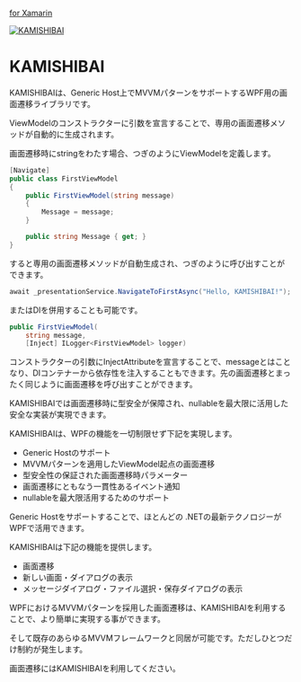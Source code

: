 [for Xamarin](Xamarin/README-ja.md)

[![KAMISHIBAI](https://raw.githubusercontent.com/nuitsjp/KAMISHIBAI/master/KAMISHIBAI.png)](https://github.com/nuitsjp/KAMISHIBAI/blob/master/README-ja.md)

# KAMISHIBAI

KAMISHIBAIは、Generic Host上でMVVMパターンをサポートするWPF用の画面遷移ライブラリです。

ViewModelのコンストラクターに引数を宣言することで、専用の画面遷移メソッドが自動的に生成されます。

画面遷移時にstringをわたす場合、つぎのようにViewModelを定義します。

```cs
[Navigate]
public class FirstViewModel
{
    public FirstViewModel(string message)
    {
        Message = message;
    }

    public string Message { get; }
}
```

すると専用の画面遷移メソッドが自動生成され、つぎのように呼び出すことができます。

```cs
await _presentationService.NavigateToFirstAsync("Hello, KAMISHIBAI!");
```

またはDIを併用することも可能です。

```cs
public FirstViewModel(
    string message, 
    [Inject] ILogger<FirstViewModel> logger)
```

コンストラクターの引数にInjectAttributeを宣言することで、messageとはことなり、DIコンテナーから依存性を注入することもできます。先の画面遷移とまったく同じように画面遷移を呼び出すことができます。

KAMISHIBAIでは画面遷移時に型安全が保障され、nullableを最大限に活用した安全な実装が実現できます。

KAMISHIBAIは、WPFの機能を一切制限せず下記を実現します。

- Generic Hostのサポート
- MVVMパターンを適用したViewModel起点の画面遷移
- 型安全性の保証された画面遷移時パラメーター
- 画面遷移にともなう一貫性あるイベント通知
- nullableを最大限活用するためのサポート

Generic Hostをサポートすることで、ほとんどの .NETの最新テクノロジーがWPFで活用できます。

KAMISHIBAIは下記の機能を提供します。
- 画面遷移
- 新しい画面・ダイアログの表示
- メッセージダイアログ・ファイル選択・保存ダイアログの表示

WPFにおけるMVVMパターンを採用した画面遷移は、KAMISHIBAIを利用することで、より簡単に実現する事ができます。

そして既存のあらゆるMVVMフレームワークと同居が可能です。ただしひとつだけ制約が発生します。

画面遷移にはKAMISHIBAIを利用してください。


